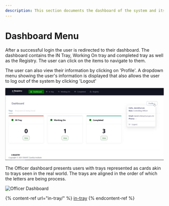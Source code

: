 ```yaml
---
description: This section documents the dashboard of the system and its features
---
```


# Dashboard Menu

After a successful login the user is redirected to their dashboard. The dashboard contains the IN Tray, Working On tray and completed tray as well as the Registry. The user can click on the items to navigate to them.&#x20;

The user can also view their information by clicking on 'Profile'. A dropdown menu showing the user's information is displayed that also allows the user to log out of the system by clicking 'Logout'

![Dashboard](../../.gitbook/assets/profile.JPG)



The Officer dashboard presents users with trays represented as cards akin to trays seen in the real world. The trays are aligned in the order of which the letters are being process.

![Officer Dashboard](broken-reference)

{% content-ref url="in-tray/" %}
[in-tray](in-tray/)
{% endcontent-ref %}

